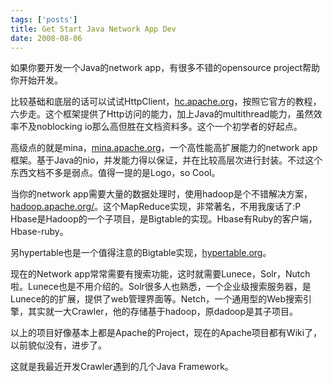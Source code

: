 ```yaml
--- 
tags: ['posts']
title: Get Start Java Network App Dev
date: 2008-08-06
---
```

如果你要开发一个Java的network app，有很多不错的opensource project帮助你开始开发。

比较基础和底层的话可以试试HttpClient，<a href="http://hc.apache.org">hc.apache.org</a>，按照它官方的教程，六步走。这个框架提供了Http访问的能力，加上Java的multithread能力，虽然效率不及noblocking io那么高但胜在文档资料多。这个一个初学者的好起点。

高级点的就是mina，<a href="http://mina.apache.org">mina.apache.org</a>，一个高性能高扩展能力的network app框架。基于Java的nio，并发能力得以保证，并在比较高层次进行封装。不过这个东西文档不多是弱点。值得一提的是Logo，so Cool。

当你的network app需要大量的数据处理时，使用hadoop是个不错解决方案，<a href="http://hadoop.apache.org">hadoop.apache.org/</a>。这个MapReduce实现，非常著名，不用我废话了:P Hbase是Hadoop的一个子项目，是Bigtable的实现。Hbase有Ruby的客户端，Hbase-ruby。

另hypertable也是一个值得注意的Bigtable实现，<a href="http://www.hypertable.org/">hypertable.org</a>。

现在的Network app常常需要有搜索功能，这时就需要Lunece，Solr，Nutch啦。Lunece也是不用介绍的。Solr很多人也熟悉，一个企业级搜索服务器，是Lunece的的扩展，提供了web管理界面等。Netch，一个通用型的Web搜索引擎，其实就一大Crawler，他的存储基于hadoop，原dadoop是其子项目。

以上的项目好像基本上都是Apache的Project，现在的Apache项目都有Wiki了，以前貌似没有，进步了。

这就是我最近开发Crawler遇到的几个Java Framework。
